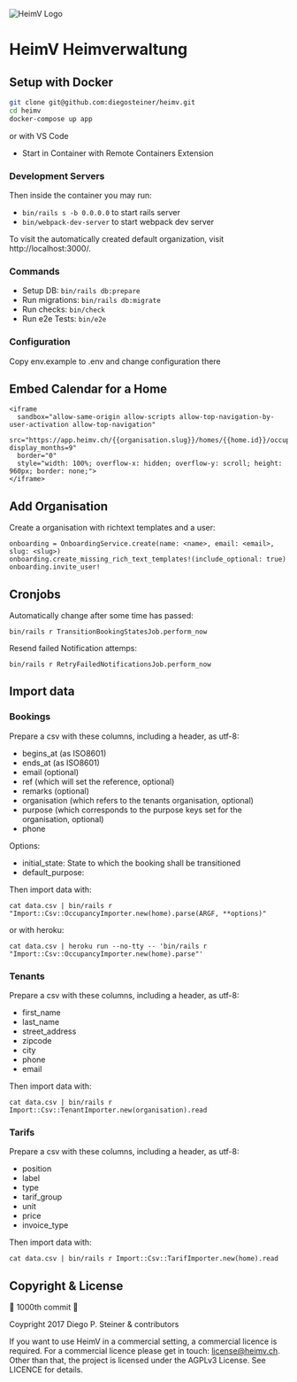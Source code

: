 ![HeimV Logo](app/webpack/images/logo.png)

# HeimV Heimverwaltung

## Setup with Docker

```sh
git clone git@github.com:diegosteiner/heimv.git
cd heimv
docker-compose up app
```

or with VS Code

- Start in Container with Remote Containers Extension

### Development Servers

Then inside the container you may run:

- `bin/rails s -b 0.0.0.0` to start rails server
- `bin/webpack-dev-server` to start webpack dev server

To visit the automatically created default organization, visit http://localhost:3000/.

### Commands

- Setup DB: `bin/rails db:prepare`
- Run migrations: `bin/rails db:migrate`
- Run checks: `bin/check`
- Run e2e Tests: `bin/e2e`

### Configuration

Copy env.example to .env and change configuration there

## Embed Calendar for a Home

```
<iframe
  sandbox="allow-same-origin allow-scripts allow-top-navigation-by-user-activation allow-top-navigation"
  src="https://app.heimv.ch/{{organisation.slug}}/homes/{{home.id}}/occupancies/embed?display_months=9"
  border="0"
  style="width: 100%; overflow-x: hidden; overflow-y: scroll; height: 960px; border: none;">
</iframe>
```

## Add Organisation

Create a organisation with richtext templates and a user:

```
onboarding = OnboardingService.create(name: <name>, email: <email>, slug: <slug>)
onboarding.create_missing_rich_text_templates!(include_optional: true)
onboarding.invite_user!
```

## Cronjobs

Automatically change after some time has passed:

```
bin/rails r TransitionBookingStatesJob.perform_now
```

Resend failed Notification attemps:

```
bin/rails r RetryFailedNotificationsJob.perform_now
```

## Import data

### Bookings

Prepare a csv with these columns, including a header, as utf-8:

- begins_at (as ISO8601)
- ends_at (as ISO8601)
- email (optional)
- ref (which will set the reference, optional)
- remarks (optional)
- organisation (which refers to the tenants organisation, optional)
- purpose (which corresponds to the purpose keys set for the organisation, optional)
- phone

Options:

- initial_state: State to which the booking shall be transitioned
- default_purpose:

Then import data with:

```
cat data.csv | bin/rails r "Import::Csv::OccupancyImporter.new(home).parse(ARGF, **options)"
```

or with heroku:

```
cat data.csv | heroku run --no-tty -- 'bin/rails r "Import::Csv::OccupancyImporter.new(home).parse"'
```

### Tenants

Prepare a csv with these columns, including a header, as utf-8:

- first_name
- last_name
- street_address
- zipcode
- city
- phone
- email

Then import data with:

```
cat data.csv | bin/rails r Import::Csv::TenantImporter.new(organisation).read
```

### Tarifs

Prepare a csv with these columns, including a header, as utf-8:

- position
- label
- type
- tarif_group
- unit
- price
- invoice_type

Then import data with:

```
cat data.csv | bin/rails r Import::Csv::TarifImporter.new(home).read
```

## Copyright & License

🎂 1000th commit 🎂

Coypright 2017 Diego P. Steiner & contributors

If you want to use HeimV in a commercial setting, a commercial licence
is required. For a commercial licence please get in touch: license@heimv.ch.
Other than that, the project is licensed under the AGPLv3 License.
See LICENCE for details.
